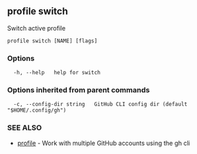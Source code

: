 ## profile switch

Switch active profile

```
profile switch [NAME] [flags]
```

### Options

```
  -h, --help   help for switch
```

### Options inherited from parent commands

```
  -c, --config-dir string   GitHub CLI config dir (default "$HOME/.config/gh")
```

### SEE ALSO

* [profile](profile.md)	 - Work with multiple GitHub accounts using the gh cli

